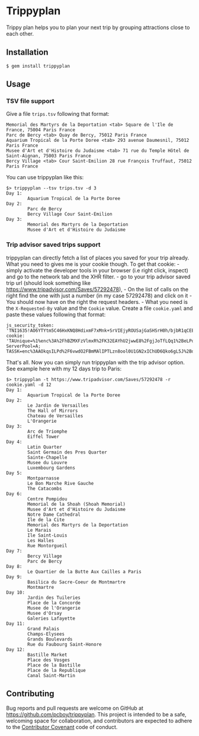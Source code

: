 # Trippyplan

Trippy plan helps you to plan your next trip by grouping attractions close to each other.

## Installation

    $ gem install trippyplan

## Usage

### TSV file support
Give a file `trips.tsv` following that format:
```
Memorial des Martyrs de la Deportation <tab> Square de l'Ile de France, 75004 Paris France
Parc de Bercy <tab> Quay de Bercy, 75012 Paris France
Aquarium Tropical de la Porte Doree <tab> 293 avenue Daumesnil, 75012 Paris France
Musee d'Art et d'Histoire du Judaisme <tab> 71 rue du Temple Hôtel de Saint-Aignan, 75003 Paris France
Bercy Village <tab> Cour Saint-Emilion 28 rue François Truffaut, 75012 Paris France
```

You can use trippyplan like this:
```
$> trippyplan --tsv trips.tsv -d 3
Day 1:
        Aquarium Tropical de la Porte Doree
Day 2:
        Parc de Bercy
        Bercy Village Cour Saint-Emilion
Day 3:
        Memorial des Martyrs de la Deportation
        Musee d'Art et d'Histoire du Judaisme
```

### Trip advisor saved trips support
trippyplan can directly fetch a list of places you saved for your trip already.
What you need to gives me is your cookie though.
To get that cookie:
	- simply activate the developer tools in your browser (i.e right click, inspect) and go to the network tab and the XHR filter.
	- go to your trip advisor saved trip url (should look something like https://www.tripadvisor.com/Saves/57292478),
	- On the list of calls on the right find the one with just a number (in my case 57292478) and click on it
	- You should now have on the right the request headers.
	- What you need is the `X-Requested-By` value and the `Cookie` value. Create a file `cookie.yaml` and paste these values following that format:
```
js_security_token: 'TNI1635!AO6YTYtm5C46HxKNQ8HdixmF7xMnk+SrVIEjyROUSajGaSHSrH0h/bjbR1qCEEifYhuOTktGYB29yWuy3Qsr8Gd/1MN4NN4MQTRSmFYsb4APQEsu6A2gNtX7nytOB8RSoBgBSz5FqoUNxjXU90eTq9i+zAqeX/EsgmJdPNn1gy/U'
cookie: 'TAUnique=%1%enc%3A%2FhBZMXFzVlmxR%2FK32EAYhU2jwwE8%2FgjJoTfLQq1%2BeLPqbL7B36alrg%3D%3D; ServerPool=A; TASSK=enc%3AAOkqsILPd%2F6vwdO2FBmMAlIPTLzn8ool0U1GN2xIChUD6Qko6gL5J%2Bdj%2FLCcYdVKPpY3r8EXNKVh8ltkWEwGBgsOBzcSPpcfe[...]'
```

That's all. Now you can simply run trippyplan with the trip advisor option.
See example here with my 12 days trip to Paris:
```
$> trippyplan -t https://www.tripadvisor.com/Saves/57292478 -r cookie.yaml -d 12
Day 1:
        Aquarium Tropical de la Porte Doree
Day 2:
        Le Jardin de Versailles
        The Hall of Mirrors
        Chateau de Versailles
        L'Orangerie
Day 3:
        Arc de Triomphe
        Eiffel Tower
Day 4:
        Latin Quarter
        Saint Germain des Pres Quarter
        Sainte-Chapelle
        Musee du Louvre
        Luxembourg Gardens
Day 5:
        Montparnasse
        Le Bon Marche Rive Gauche
        The Catacombs
Day 6:
        Centre Pompidou
        Memorial de la Shoah (Shoah Memorial)
        Musee d'Art et d'Histoire du Judaisme
        Notre Dame Cathedral
        Ile de la Cite
        Memorial des Martyrs de la Deportation
        Le Marais
        Ile Saint-Louis
        Les Halles
        Rue Montorgueil
Day 7:
        Bercy Village
        Parc de Bercy
Day 8:
        Le Quartier de la Butte Aux Cailles a Paris
Day 9:
        Basilica du Sacre-Coeur de Montmartre
        Montmartre
Day 10:
        Jardin des Tuileries
        Place de la Concorde
        Musee de l'Orangerie
        Musee d'Orsay
        Galeries Lafayette
Day 11:
        Grand Palais
        Champs-Elysees
        Grands Boulevards
        Rue du Faubourg Saint-Honore
Day 12:
        Bastille Market
        Place des Vosges
        Place de la Bastille
        Place de la Republique
        Canal Saint-Martin
```

## Contributing

Bug reports and pull requests are welcome on GitHub at https://github.com/pcboy/trippyplan. This project is intended to be a safe, welcoming space for collaboration, and contributors are expected to adhere to the [Contributor Covenant](http://contributor-covenant.org) code of conduct.

